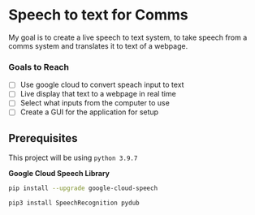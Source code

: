 # Speech to text for Comms

My goal is to create a live speech to text system, to take speech from a comms
system and translates it to text of a webpage.

### Goals to Reach
- [ ] Use google cloud to convert speach input to text
- [ ] Live display that text to a webpage in real time
- [ ] Select what inputs from the computer to use
- [ ] Create a GUI for the application for setup

## Prerequisites

This project will be using ``` python 3.9.7 ```

**Google Cloud Speech Library**

``` bash
pip install --upgrade google-cloud-speech
```

```bash
pip3 install SpeechRecognition pydub
```